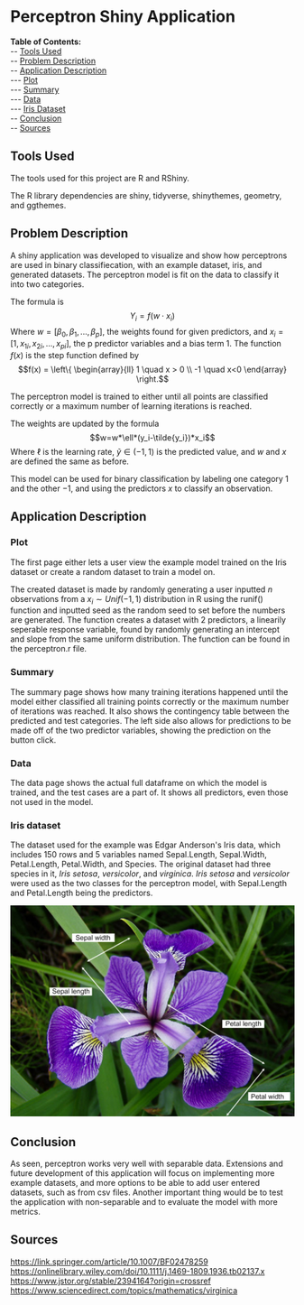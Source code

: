 # Perceptron Shiny Application

**Table of Contents:**<br>
-- [Tools Used](#item-one)<br>
-- [Problem Description](#item-two)<br>
-- [Application Description](#item-three)<br>
--- [Plot](#item-four)<br>
--- [Summary](#item-five)<br>
--- [Data](#item-six)<br>
--- [Iris Dataset](#item-seven)<br>
-- [Conclusion](#item-eight)<br>
-- [Sources](#item-nine)<br>


<a id="item-one"></a>

## Tools Used

The tools used for this project are R and RShiny.

The R library dependencies are shiny, tidyverse, shinythemes, geometry, and ggthemes.

<a id="item-two"></a>

## Problem Description

A shiny application was developed to visualize and show how perceptrons are used in binary classifiecation, with an example dataset, iris, and generated datasets. The perceptron model is fit on the data to classify it into two categories.

The formula is $$Y_i=f(w \cdot x_i)$$ Where $w=[\beta_0, \beta_1,...,\beta_p]$, the weights found for given predictors, and $x_i=[1, x_{1i}, x_{2i},...,x_{pi}]$, the p predictor variables and a bias term 1. The function $f(x)$ is the step function defined by $$f(x) = \left\{ \begin{array}{ll} 1 \quad x > 0 \\ -1 \quad x<0 \end{array} \right.$$

The perceptron model is trained to either until all points are classified correctly or a maximum number of learning iterations is reached.

The weights are updated by the formula $$w=w*\ell*(y_i-\tilde{y_i})*x_i$$ Where $\ell$ is the learning rate, $\tilde{y}\in (-1, 1)$ is the predicted value, and $w$ and $x$ are defined the same as before.

This model can be used for binary classification by labeling one category $1$ and the other $-1$, and using the predictors $x$ to classify an observation.

<a id="item-three"></a>

## Application Description


<a id="item-four"></a>

### Plot

The first page either lets a user view the example model trained on the Iris dataset or create a random dataset to train a model on. 

The created dataset is made by randomly generating a user inputted $n$ observations from a $x_i\sim Unif(-1,1)$ distribution in R using the runif() function and inputted seed as the random seed to set before the numbers are generated. The function creates a dataset with 2 predictors, a linearily seperable response variable, found by randomly generating an intercept and slope from the same uniform distribution. The function can be found in the perceptron.r file.


<a id="item-five"></a>

### Summary

The summary page shows how many training iterations happened until the model either classified all training points correctly or the maximum number of iterations was reached. It also shows the contingency table between the predicted and test categories. The left side also allows for predictions to be made off of the two predictor variables, showing the prediction on the button click.

<a id="item-six"></a>

### Data

The data page shows the actual full dataframe on which the model is trained, and the test cases are a part of. It shows all predictors, even those not used in the model.


<a id="item-seven"></a>

### Iris dataset

The dataset used for the example was Edgar Anderson's Iris data, which includes 150 rows and 5 variables named Sepal.Length, Sepal.Width, Petal.Length, Petal.Width, and Species. The original dataset had three species in it, <i>Iris setosa</i>, <i>versicolor</i>, and <i>virginica</i>. <i>Iris setosa</i> and <i>versicolor</i> were used as the two classes for the perceptron model, with Sepal.Length and Petal.Length being the predictors.

![Iris flower](www/iris.jpg)

<a id="item-eight"></a>

## Conclusion

As seen, perceptron works very well with separable data. Extensions and future development of this application will focus on implementing more example datasets, and more options to be able to add user entered datasets, such as from csv files. Another important thing would be to test the application with non-separable and to evaluate the model with more metrics.

## Sources

https://link.springer.com/article/10.1007/BF02478259 <br>
https://onlinelibrary.wiley.com/doi/10.1111/j.1469-1809.1936.tb02137.x <br>
https://www.jstor.org/stable/2394164?origin=crossref <br>
https://www.sciencedirect.com/topics/mathematics/virginica <br>
